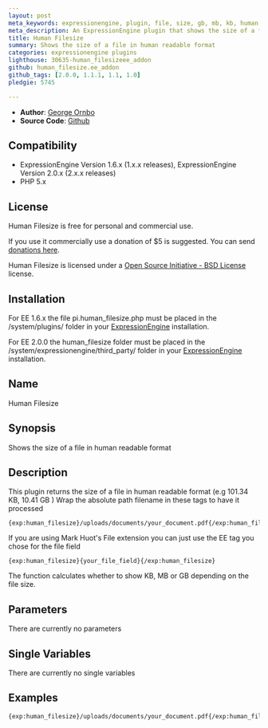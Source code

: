 ```yaml
---
layout: post
meta_keywords: expressionengine, plugin, file, size, gb, mb, kb, human
meta_description: An ExpressionEngine plugin that shows the size of a file in human readable format
title: Human Filesize
summary: Shows the size of a file in human readable format
categories: expressionengine plugins
lighthouse: 30635-human_filesizeee_addon
github: human_filesize.ee_addon
github_tags: [2.0.0, 1.1.1, 1.1, 1.0]
pledgie: 5745

---
```


* **Author**: [George Ornbo][]
* **Source Code**: [Github][]

## Compatibility

* ExpressionEngine Version 1.6.x (1.x.x releases), ExpressionEngine Version 2.0.x (2.x.x releases)
* PHP 5.x
## License

Human Filesize is free for personal and commercial use. 

If you use it commercially use a donation of $5 is suggested. You can send [donations here](http://pledgie.org/campaigns/5745). 

Human Filesize is licensed under a [Open Source Initiative - BSD License][] license.

## Installation

For EE 1.6.x the file pi.human\_filesize.php must be placed in the /system/plugins/ folder in your [ExpressionEngine][] installation.

For EE 2.0.0 the human\_filesize folder must be placed in the /system/expressionengine/third\_party/ folder in your [ExpressionEngine][] installation.

## Name

Human Filesize

## Synopsis

Shows the size of a file in human readable format

## Description

This plugin returns the size of a file in human readable format (e.g 101.34 KB, 10.41 GB ) Wrap the absolute path filename in these tags to have it processed

	{exp:human_filesize}/uploads/documents/your_document.pdf{/exp:human_filesize}

If you are using Mark Huot's File extension you can just use the EE tag you chose for the file field

	{exp:human_filesize}{your_file_field}{/exp:human_filesize}
	
The function calculates whether to show KB, MB or GB depending on the file size.

## Parameters

There are currently no parameters
	
## Single Variables

There are currently no single variables
	
## Examples

	{exp:human_filesize}/uploads/documents/your_document.pdf{/exp:human_filesize}		

[George Ornbo]: http://shapeshed.com/
[Github]: http://github.com/shapeshed/human_filesize.ee_addon/
[ExpressionEngine]:http://www.expressionengine.com/index.php?affiliate=shapeshed
[Open Source Initiative - BSD License]: http://opensource.org/licenses/bsd-license.php